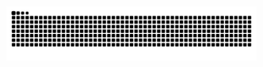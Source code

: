 ![Snake animation](https://github.com/nailsondev/nailsondev/blob/output/github-contribution-grid-snake.svg)
